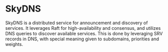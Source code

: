 # SkyDNS
SkyDNS is a distributed service for announcement and discovery of services. It leverages Raft for high-availability and consensus, and utilizes DNS queries to discover available services. This is done by leveraging SRV records in DNS, with special meaning given to subdomains, priorities and weights.
